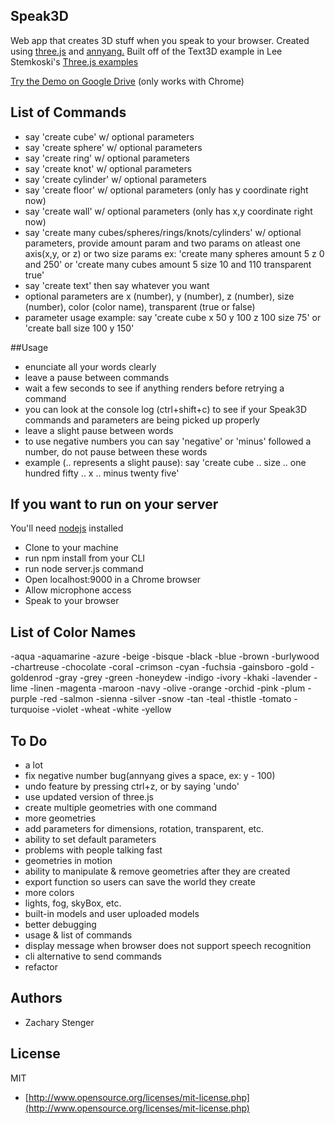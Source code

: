 ## Speak3D

Web app that creates 3D stuff when you speak to your browser. 
Created using [three.js](http://threejs.org) and [annyang.](https://www.talater.com/annyang/) 
Built off of the Text3D example in Lee Stemkoski's
[Three.js examples](http://stemkoski.github.io/Three.js/index.html)

[Try the Demo on Google Drive](http://googledrive.com/host/0B5KjNubMIcDvSnNtVnhNemsxd2M/index.html) (only works with Chrome)

## List of Commands

  - say 'create cube' w/ optional parameters
  - say 'create sphere' w/ optional parameters
  - say 'create ring' w/ optional parameters
  - say 'create knot' w/ optional parameters
  - say 'create cylinder' w/ optional parameters
  - say 'create floor' w/ optional parameters (only has y coordinate right now)
  - say 'create wall' w/ optional parameters (only has x,y coordinate right now)
  - say 'create many cubes/spheres/rings/knots/cylinders' w/ optional parameters, provide amount param and two params on atleast one axis(x,y, or z) or two size params ex: 'create many spheres amount 5 z 0 and 250' or 'create many cubes amount 5 size 10 and 110 transparent true'
  - say 'create text' then say whatever you want
  - optional parameters are x (number), y (number), z (number), size (number), color (color name), transparent (true or false)
  - parameter usage example: say 'create cube x 50 y 100 z 100 size 75' or 'create ball size 100 y 150'

##Usage

  - enunciate all your words clearly
  - leave a pause between commands
  - wait a few seconds to see if anything renders before retrying a command
  - you can look at the console log (ctrl+shift+c) to see if your Speak3D commands and parameters are being picked up properly
  - leave a slight pause between words
  - to use negative numbers you can say 'negative' or 'minus' followed a number, do not pause between these words
  - example (.. represents a slight pause): say 'create cube .. size .. one hundred fifty .. x .. minus twenty five'

## If you want to run on your server 

You'll need [nodejs](http://nodejs.org/) installed
  - Clone to your machine
  - run npm install from your CLI
  - run node server.js command
  - Open localhost:9000 in a Chrome browser
  - Allow microphone access
  - Speak to your browser

## List of Color Names

  -aqua
  -aquamarine
  -azure
  -beige
  -bisque
  -black
  -blue
  -brown
  -burlywood
  -chartreuse
  -chocolate
  -coral
  -crimson
  -cyan
  -fuchsia
  -gainsboro
  -gold
  -goldenrod
  -gray
  -grey
  -green
  -honeydew
  -indigo
  -ivory
  -khaki
  -lavender
  -lime
  -linen
  -magenta
  -maroon
  -navy
  -olive
  -orange
  -orchid
  -pink
  -plum
  -purple
  -red
  -salmon
  -sienna
  -silver
  -snow
  -tan
  -teal
  -thistle
  -tomato
  -turquoise
  -violet
  -wheat
  -white
  -yellow

## To Do

  - a lot
  - fix negative number bug(annyang gives a space, ex: y - 100)
  - undo feature by pressing ctrl+z, or by saying 'undo'
  - use updated version of three.js
  - create multiple geometries with one command
  - more geometries
  - add parameters for dimensions, rotation, transparent, etc.
  - ability to set default parameters
  - problems with people talking fast
  - geometries in motion
  - ability to manipulate & remove geometries after they are created
  - export function so users can save the world they create
  - more colors
  - lights, fog, skyBox, etc.
  - built-in models and user uploaded models
  - better debugging
  - usage & list of commands
  - display message when browser does not support speech recognition
  - cli alternative to send commands
  - refactor

## Authors

* Zachary Stenger

## License

MIT

* [http://www.opensource.org/licenses/mit-license.php](http://www.opensource.org/licenses/mit-license.php)